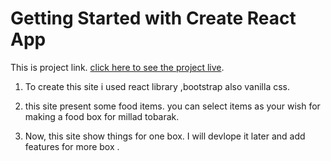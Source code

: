 # Getting Started with Create React App

This is  project link. [click here to see the project live](https://millad-box-reactproject.netlify.app/).

1. To create this site i used react library ,bootstrap also vanilla css.

2. this site present some food items. you can select items as your wish for making a food box for millad tobarak.

3. Now, this site show things  for one box. I will devlope it later and add features for more box .


